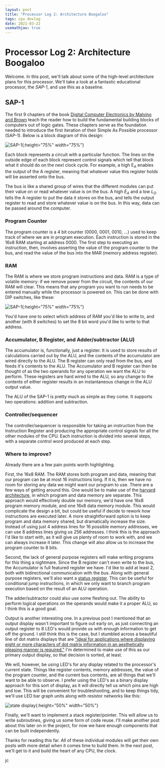 ```yaml
---
layout: post
title: "Processor Log 2: Architecture Boogaloo"
tags: cpu devlog
date: 2021-03-22
usemathjax: true
---
```


# Processor Log 2: Architecture Boogaloo

Welcome. In this post, we'll talk about some of the high-level architecture plans for this processor. We'll take a look at a fantastic educational processor, the *SAP-1*, and use this as a baseline.

## SAP-1

The first 9 chapters of the book [Digital Computer Electronics by Malvino and Brown](https://www.amazon.com/Digital-Computer-Electronics-Albert-Malvino/dp/0028005945) teach the reader how to build the fundamental building blocks of computers out of logic gates. These chapters serve as the foundation needed to introduce the first iteration of their Simple As Possible processor (SAP-1). Below is a block diagram of this design:

![SAP-1](/assets/log2/SAP1.PNG){:height="75%" width="75%"}

Each block represents a circuit with a particular function. The lines on the outside edge of each block represent control signals which tell that block what it should do on the next clock cycle. For example, a high E<sub>A</sub> enables the output of the A register, meaning that whatever value this register holds will be asserted onto the bus. 

The bus is like a shared group of wires that the different modules can put their value on or read whatever value is on the bus. A high $E_A$ and a low $L_O$ tells the A register to put the data it stores on the bus, and tells the output register to read and store whatever value is on the bus. In this way, data can be passed around the computer. 

### Program Counter

The program counter is a 4 bit counter (0000, 0001, 0010, ...) used to keep track of where we are in program execution. Each instruction is stored in the 16x8 RAM starting at address 0000. The first step to executing an instruction, then, involves asserting the value of the program counter to the bus, and read the value of the bus into the MAR (memory address register). 

### RAM

The RAM is where we store program instructions and data. RAM is a type of volatile memory: if we remove power from the circuit, the contents of our RAM will clear. This means that any program you want to run needs to be entered manually while the processor is powered on. This can be done with DIP switches, like these:

![SAP-1](/assets/log2/dipswitch.jpg){:height="75%" width="75%"}

You'd have one to select which address of RAM you'd like to write to, and another (with 8 switches) to set the 8 bit word you'd like to write to that address.

### Accumulator, B Register, and Adder/subtractor (ALU)

The accumulator is, functionally, just a register. It is used to store results of calculations carried out by the ALU, and the contents of the accumulator are wired directly to the ALU. The B register can only read from the bus, and feeds it's contents to the ALU. The Accumulator and B register can then be thought of as the two operands for any operation we want the ALU to perform. These registers are hard wired to the ALU, so any change to the contents of either register results in an instantaneous change in the ALU output value. 

The ALU of the SAP-1 is pretty much as simple as they come. It supports two operations: addition and subtraction.

### Controller/sequencer

The controller/sequencer is responsible for taking an instruction from the Instruction Register and producing the appropriate control signals for all the other modules of the CPU. Each instruction is divided into several steps, with a separate control word produced at each step.

### Where to improve?

Already there are a few pain points worth highlighting.

First, the 16x8 RAM. The RAM stores both program and data, meaning that our program can be at most 16 instructions long. If it is, then we have no room for storing any data we might want our program to use. There are a few ways of getting around this. One would be to make use of the [harvard architecture](https://en.wikipedia.org/wiki/Harvard_architecture), in which program and data memory are separate. This approach would effectively double our memory, we'd have one 16x8 program memory module, and one 16x8 data memory module. This would complicate the design a bit, but could be useful if decide to rework how instructions are executed later. A more straightforward option is to keep program and data memory shared, but dramatically increase the size. Instead of using just 4 address lines for 16 possible memory addresses, we can use 8 address lines giving us 256 addresses. I think this is the approach I'd like to start with, as it will give us plenty of room to work with, and we can always increase it later. This change will also allow us to increase the program counter to 8 bits.

Second, the lack of general purpose registers will make writing programs for this thing a nightmare. Since the B register can't even write to the bus, the Accumulator is full featured register we have. I'd like to add at least 2, both with bidirectional communication with the bus. Along with general purpose registers, we'll also want a [status register](https://en.wikipedia.org/wiki/Status_register). This can be useful for conditional jump instructions, in which we only want to branch program execution based on the result of an ALU operation. 

The adder/subtractor could also use some fleshing out. The ability to perform logical operations on the operands would make it a proper ALU, so I think this is a good goal.

Output is another interesting one. In a previous post I mentioned that an output display wasn't important to figure out early on, as just connecting an output register to 8 LED's would provide us with enough information to get off the ground. I still think this is the case, but I stumbled across a beautiful line of dot matrix displays that are ["ideal for applications where displaying eight or more characters of dot matrix information in an aesthetically pleasing manner is required."](https://www.broadcom.com/products/leds-and-displays/smart-alphanumeric-displays/parallel-interface/hdsp-2534) I'm determined to make use of this as our primary output display, so that decision is sorted, at least. 

We will, however, be using LED's for any display related to the processor's current state. Things like register contents, memory addresses, the value of the program counter, and the current bus contents, are all things that we'll want to be able to observe. I prefer using the LED's as a binary display approach for this sort of display, as it will directly tell us which pins are high and low. This will be convenient for troubleshooting, and to keep things tidy, we'll use LED bar graph units along with resistor networks like this:

![state display](/assets/log2/led-bar.jpg){:height="50%" width="50%"}


Finally, we'll want to implement a stack register/pointer. This will allow us to write subroutines, giving us some form of code reuse. I'll make another post about this later on in the project, for now we have enough components that can be built independently. 

Thanks for reading this far. All of these individual modules will get their own posts with more detail when it comes time to build them. In the next post, we'll get to it and build the heart of any CPU, the clock.

jc







